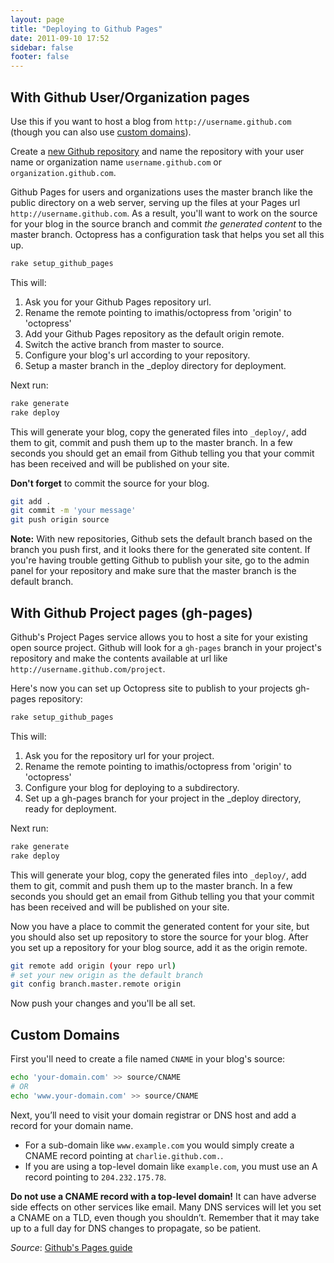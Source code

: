 ```yaml
---
layout: page
title: "Deploying to Github Pages"
date: 2011-09-10 17:52
sidebar: false
footer: false
---
```


## With Github User/Organization pages

Use this if you want to host a blog from `http://username.github.com` (though you can also use [custom domains](#custom_domains)).

Create a [new Github repository](https://github.com/repositories/new) and name the repository with your user name or organization name `username.github.com` or `organization.github.com`.

Github Pages for users and organizations uses the master branch like the public directory on a web server, serving up the files at your Pages url `http://username.github.com`.
As a result, you'll want to work on the source for your blog in the source branch and commit *the generated content* to the master branch. Octopress has a configuration task that helps you set all this up.

``` sh
rake setup_github_pages
```

This will:

1. Ask you for your Github Pages repository url.
2. Rename the remote pointing to imathis/octopress from 'origin' to 'octopress'
3. Add your Github Pages repository as the default origin remote.
4. Switch the active branch from master to source.
5. Configure your blog's url according to your repository.
6. Setup a master branch in the _deploy directory for deployment.

Next run:

```sh
rake generate
rake deploy
```

This will generate your blog, copy the generated files into `_deploy/`, add them to git, commit and push them up to the master branch. In a few seconds you should get an email
from Github telling you that your commit has been received and will be published on your site.

**Don't forget** to commit the source for your blog.

```sh
git add .
git commit -m 'your message'
git push origin source
```

**Note:** With new repositories, Github sets the default branch based on the branch you push first, and it looks there for the generated site content.
If you're having trouble getting Github to publish your site, go to the admin panel for your repository and make sure that the master branch is the default branch.

## With Github Project pages (gh-pages)

Github's Project Pages service allows you to host a site for your existing open source project.
Github will look for a `gh-pages` branch in your project's repository and make the contents available at url like `http://username.github.com/project`.

Here's now you can set up Octopress site to publish to your projects gh-pages repository:

``` sh
rake setup_github_pages
```

This will:

1. Ask you for the repository url for your project.
2. Rename the remote pointing to imathis/octopress from 'origin' to 'octopress'
3. Configure your blog for deploying to a subdirectory.
4. Set up a gh-pages branch for your project in the _deploy directory, ready for deployment.

Next run:

```sh
rake generate
rake deploy
```

This will generate your blog, copy the generated files into `_deploy/`, add them to git, commit and push them up to the master branch. In a few seconds you should get an email
from Github telling you that your commit has been received and will be published on your site.

Now you have a place to commit the generated content for your site, but you should also set up repository to store the source for your blog.
After you set up a repository for your blog source, add it as the origin remote.

```sh
git remote add origin (your repo url)
# set your new origin as the default branch
git config branch.master.remote origin
```

Now push your changes and you'll be all set.

<h2 id="custom_domains">Custom Domains</h2>

First you'll need to create a file named `CNAME` in your blog's source:

``` sh
echo 'your-domain.com' >> source/CNAME
# OR
echo 'www.your-domain.com' >> source/CNAME
```

Next, you’ll need to visit your domain registrar or DNS host and add a record for your domain name.

* For a sub-domain like `www.example.com` you would simply create a CNAME record pointing at `charlie.github.com.`.
* If you are using a top-level domain like `example.com`, you must use an A record pointing to `204.232.175.78`.

**Do not use a CNAME record with a top-level domain!** It can have adverse side effects on other services like email.
Many DNS services will let you set a CNAME on a TLD, even though you shouldn’t. Remember that it may take up to a full day for DNS changes to propagate, so be patient.

*Source*: [Github's Pages guide](http://help.github.com/pages/#custom_domains)
